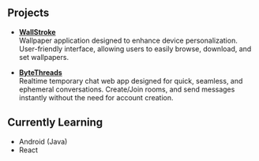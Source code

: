 ## Projects

- <b>[WallStroke](https://play.google.com/store/apps/details?id=com.appy.wallstroke)</b><br>Wallpaper application designed to enhance device personalization. User-friendly interface, allowing users to easily browse, download, and set wallpapers.
  
- <b>[ByteThreads](https://bytethreads.web.app)</b><br> Realtime temporary chat web app designed for quick, seamless, and ephemeral conversations. Create/Join rooms, and send messages instantly without the need for account creation.


## Currently Learning
- Android (Java)
- React
